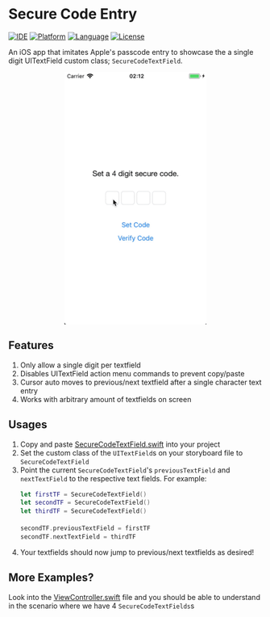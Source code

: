 # Secure Code Entry

[![IDE](https://img.shields.io/badge/Xcode-9-blue.svg)](https://developer.apple.com/xcode/)
[![Platform](https://img.shields.io/badge/platform-iOS%2011-green.svg)](https://developer.apple.com/ios/)
[![Language](https://img.shields.io/badge/swift-4-orange.svg)](https://swift.org)
[![License](https://img.shields.io/badge/license-MIT-blue.svg)](LICENSE)

An iOS app that imitates Apple's passcode entry to showcase the a single digit UITextField custom class; `SecureCodeTextField`.

<p align="center"><img src="https://github.com/zaimramlan/ios-secure-code-entry/blob/develop/Demo.gif" alt="demo" align="center" width="auto" height="500"/></p>

## Features
1. Only allow a single digit per textfield
1. Disables UITextField action menu commands to prevent copy/paste
1. Cursor auto moves to previous/next textfield after a single character text entry
1. Works with arbitrary amount of textfields on screen

## Usages
1. Copy and paste <a href="https://github.com/zaimramlan/ios-secure-code-entry/blob/develop/SecureCodeEntry/Modules/Main/SecureCodeTextField.swift" target="_blank">SecureCodeTextField.swift</a> into your project
1. Set the custom class of the `UITextField`s on your storyboard file to `SecureCodeTextField`
1. Point the current `SecureCodeTextField`'s `previousTextField` and `nextTextField` to the respective text fields. For example:
    ```swift
    let firstTF = SecureCodeTextField()
    let secondTF = SecureCodeTextField()
    let thirdTF = SecureCodeTextField()
    
    secondTF.previousTextField = firstTF
    secondTF.nextTextField = thirdTF 
    ```
1. Your textfields should now jump to previous/next textfields as desired!

## More Examples?
Look into the <a href="https://github.com/zaimramlan/ios-secure-code-entry/blob/develop/SecureCodeEntry/Modules/Main/ViewController.swift" target="_blank">ViewController.swift</a> file and you should be able to understand in the scenario where we have 4 `SecureCodeTextFields`s